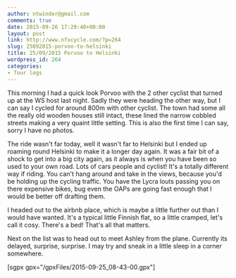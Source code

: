 ```yaml
---
author: ntwinder@gmail.com
comments: true
date: 2015-09-26 17:29:40+00:00
layout: post
link: http://www.nfxcycle.com/?p=264
slug: 25092015-porvoo-to-helsinki
title: 25/09/2015 Porvoo to Helsinki
wordpress_id: 264
categories:
- Tour logs
---
```


This morning I had a quick look Porvoo with the 2 other cyclist that turned up at the WS host last night. Sadly they were heading the other way, but I can say I cycled for around 800m with other cyclist. The town had some all the really old wooden houses still intact, these lined the narrow cobbled streets making a very quaint little setting. This is also the first time I can say, sorry I have no photos. 

The ride wasn't far today, well it wasn't far to Helsinki but I ended up roaming round Helsinki to make it a longer day again. 
It was a fair bit of a shock to get into a big city again, as it always is when you have been so used to your own road. Lots of cars people and cyclist! It's a totally different way if riding. You can't hang around and take in the views, because you'd be holding up the cycling traffic. You have the Lycra louts passing you on there expensive bikes, bug even the OAPs are going fast enough that I would be better off drafting them. 

I headed out to the airbnb place, which is maybe a little further out than I would have wanted. It's a typical little Finnish flat, so a little cramped, let's call it cosy. There's a bed! That's all that matters. 

Next on the list was to head out to meet Ashley from the plane. Currently its delayed, surprise, surprise. I may try and sneak in a little sleep in a corner somewhere.

[sgpx gpx="/gpxFiles/2015-09-25_08-43-00.gpx"]
